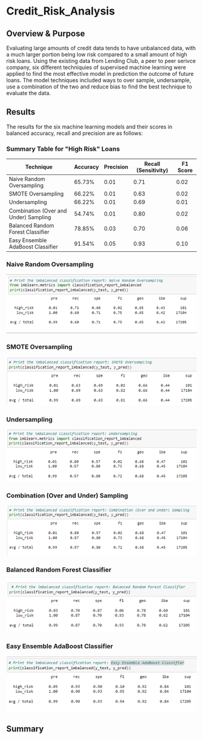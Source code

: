 # Credit_Risk_Analysis

## Overview & Purpose
Evaluating large amounts of credit data tends to have unbalanced data, with a much larger portion being low risk compared to a small amount of high risk loans.  Using the existing data from Lending Club, a peer to peer serivce company, six different techniquies of supervised machine learning were applied to find the most effective model in prediction the outcome of future loans.  The model techniques included ways to over sample, undersample, use a combination of the two and reduce bias to find the best technique to evaluate the data. 

## Results
The results for the six machine learning models and their scores in balanced accuracy, recall and precision are as follows:

### Summary Table for "High Risk" Loans

| Technique | Accuracy  | Precision| Recall (Sensitivity) | F1 Score |
| ------------- | ------------- | ------------- | ------------- | ------------- |
|Naive Random Oversampling  | 65.73%  | 0.01  | 0.71  | 0.02  |
| SMOTE Oversampling  | 66.22%  | 0.01  | 0.63  | 0.02  |
| Undersampling  | 66.22%  | 0.01  |  0.69 | 0.01  |
| Combination (Over and Under) Sampling | 54.74%  | 0.01  | 0.80  | 0.02  |
| Balanced Random Forest Classifier  | 78.85%  | 0.03  | 0.70  | 0.06  |
| Easy Ensemble AdaBoost Classifier  | 91.54%  | 0.05  | 0.93  |  0.10 |

### Naive Random Oversampling
![Pic_1](https://github.com/julianadvds/Credit_Risk_Analysis/blob/main/Resources/Classification_report_RandomOversampling.png)

### SMOTE Oversampling
![Pic_2](https://github.com/julianadvds/Credit_Risk_Analysis/blob/main/Resources/Classification_report_SMOTEOversampling.png)

### Undersampling
![Pic_3](https://github.com/julianadvds/Credit_Risk_Analysis/blob/main/Resources/Classification_report_Undersampling.png)

### Combination (Over and Under) Sampling
![Pic_4](https://github.com/julianadvds/Credit_Risk_Analysis/blob/main/Resources/Classification_report_Combination(OverandUnder)Sampling.png)

### Balanced Random Forest Classifier
![Pic_5](https://github.com/julianadvds/Credit_Risk_Analysis/blob/main/Resources/Classification_report_BalancedRandomForestClassifier.png)

### Easy Ensemble AdaBoost Classifier
![Pic_6](https://github.com/julianadvds/Credit_Risk_Analysis/blob/main/Resources/Classification_report_EasyEnsembleAdaBoostClassifier.png)


## Summary